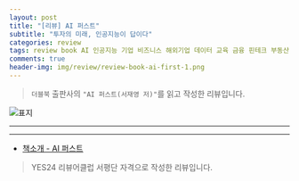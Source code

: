 ```yaml
---  
layout: post  
title: "[리뷰] AI 퍼스트"  
subtitle: "투자의 미래, 인공지능이 답이다"  
categories: review  
tags: review book AI 인공지능 기업 비즈니스 해외기업 데이터 교육 금융 핀테크 부동산 플랫폼 커리어 알고리즘 챗봇 반도체 자율주행    
comments: true  
header-img: img/review/review-book-ai-first-1.png
---  
```

  
> `더블북` 출판사의 `"AI 퍼스트(서재영 저)"`를 읽고 작성한 리뷰입니다.  

![표지](https://theorydb.github.io/assets/img/review/review-book-ai-first-1.png)  

---

---

* [책소개 - AI 퍼스트](http://www.yes24.com/Product/Goods/101821282)

> YES24 리뷰어클럽 서평단 자격으로 작성한 리뷰입니다.